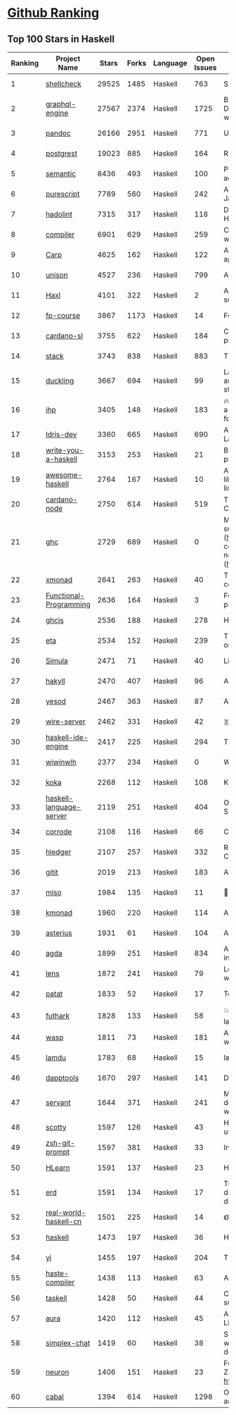 [Github Ranking](../README.md)
==========

## Top 100 Stars in Haskell

| Ranking | Project Name | Stars | Forks | Language | Open Issues | Description | Last Commit |
| ------- | ------------ | ----- | ----- | -------- | ----------- | ----------- | ----------- |
| 1 | [shellcheck](https://github.com/koalaman/shellcheck) | 29525 | 1485 | Haskell | 763 | ShellCheck, a static analysis tool for shell scripts | 2022-08-03T00:30:41Z |
| 2 | [graphql-engine](https://github.com/hasura/graphql-engine) | 27567 | 2374 | Haskell | 1725 | Blazing fast, instant realtime GraphQL APIs on your DB with fine grained access control, also trigger webhooks on database events. | 2022-08-06T00:52:20Z |
| 3 | [pandoc](https://github.com/jgm/pandoc) | 26166 | 2951 | Haskell | 771 | Universal markup converter | 2022-08-05T11:49:16Z |
| 4 | [postgrest](https://github.com/PostgREST/postgrest) | 19023 | 885 | Haskell | 164 | REST API for any Postgres database | 2022-08-05T21:30:54Z |
| 5 | [semantic](https://github.com/github/semantic) | 8436 | 493 | Haskell | 100 | Parsing, analyzing, and comparing source code across many languages | 2022-07-22T15:39:27Z |
| 6 | [purescript](https://github.com/purescript/purescript) | 7789 | 560 | Haskell | 242 | A strongly-typed language that compiles to JavaScript | 2022-08-02T07:00:08Z |
| 7 | [hadolint](https://github.com/hadolint/hadolint) | 7315 | 317 | Haskell | 118 | Dockerfile linter, validate inline bash, written in Haskell | 2022-07-25T06:34:56Z |
| 8 | [compiler](https://github.com/elm/compiler) | 6901 | 629 | Haskell | 259 | Compiler for Elm, a functional language for reliable webapps. | 2022-05-26T12:57:25Z |
| 9 | [Carp](https://github.com/carp-lang/Carp) | 4625 | 162 | Haskell | 122 | A statically typed lisp, without a GC, for real-time applications. | 2022-04-22T19:21:12Z |
| 10 | [unison](https://github.com/unisonweb/unison) | 4527 | 236 | Haskell | 799 | A friendly programming language from the future | 2022-08-05T22:46:37Z |
| 11 | [Haxl](https://github.com/facebook/Haxl) | 4101 | 322 | Haskell | 2 | A Haskell library that simplifies access to remote data, such as databases or web-based services.  | 2022-06-10T20:45:04Z |
| 12 | [fp-course](https://github.com/system-f/fp-course) | 3867 | 1173 | Haskell | 14 | Functional Programming Course | 2022-08-05T14:06:15Z |
| 13 | [cardano-sl](https://github.com/input-output-hk/cardano-sl) | 3755 | 622 | Haskell | 184 | Cryptographic currency implementing Ouroboros PoS protocol | 2020-07-30T15:22:04Z |
| 14 | [stack](https://github.com/commercialhaskell/stack) | 3743 | 838 | Haskell | 883 | The Haskell Tool Stack | 2022-08-05T22:55:25Z |
| 15 | [duckling](https://github.com/facebook/duckling) | 3667 | 694 | Haskell | 99 | Language, engine, and tooling for expressing, testing, and evaluating composable language rules on input strings. | 2022-07-27T21:14:19Z |
| 16 | [ihp](https://github.com/digitallyinduced/ihp) | 3405 | 148 | Haskell | 183 | 🔥 The fastest way to build type safe web apps. IHP is a new batteries-included web framework optimized for longterm productivity and programmer happiness | 2022-08-04T08:02:42Z |
| 17 | [Idris-dev](https://github.com/idris-lang/Idris-dev) | 3360 | 665 | Haskell | 690 | A Dependently Typed Functional Programming Language | 2022-05-23T20:43:24Z |
| 18 | [write-you-a-haskell](https://github.com/sdiehl/write-you-a-haskell) | 3153 | 253 | Haskell | 21 | Building a modern functional compiler from first principles. (http://dev.stephendiehl.com/fun/) | 2021-01-11T13:56:03Z |
| 19 | [awesome-haskell](https://github.com/krispo/awesome-haskell) | 2764 | 167 | Haskell | 10 | A collection of awesome Haskell links, frameworks, libraries and software. Inspired by awesome projects line. | 2022-07-13T14:09:35Z |
| 20 | [cardano-node](https://github.com/input-output-hk/cardano-node) | 2750 | 614 | Haskell | 519 | The core component that is used to participate in a Cardano decentralised blockchain. | 2022-08-06T02:47:59Z |
| 21 | [ghc](https://github.com/ghc/ghc) | 2729 | 689 | Haskell | 0 | Mirror of the Glasgow Haskell Compiler. Please submit issues and patches to GHC's Gitlab instance (https://gitlab.haskell.org/ghc/ghc). First time contributors are encouraged to get started with the newcomers info (https://gitlab.haskell.org/ghc/ghc/wikis/contributing). | 2022-08-06T02:55:13Z |
| 22 | [xmonad](https://github.com/xmonad/xmonad) | 2641 | 263 | Haskell | 40 | The core of xmonad, a small but functional ICCCM-compliant tiling window manager | 2022-08-04T06:48:44Z |
| 23 | [Functional-Programming](https://github.com/caiorss/Functional-Programming) | 2636 | 164 | Haskell | 3 | Functional Programming concepts, examples and patterns illustrated in Haskell, Ocaml and Python | 2019-08-06T22:00:55Z |
| 24 | [ghcjs](https://github.com/ghcjs/ghcjs) | 2536 | 188 | Haskell | 278 | Haskell to JavaScript compiler, based on GHC | 2022-04-10T23:21:40Z |
| 25 | [eta](https://github.com/typelead/eta) | 2534 | 152 | Haskell | 239 | The Eta Programming Language, a dialect of Haskell on the JVM | 2022-07-31T17:14:19Z |
| 26 | [Simula](https://github.com/SimulaVR/Simula) | 2471 | 71 | Haskell | 40 | Linux VR Desktop | 2022-05-22T01:25:47Z |
| 27 | [hakyll](https://github.com/jaspervdj/hakyll) | 2470 | 407 | Haskell | 96 | A static website compiler library in Haskell | 2022-08-05T13:08:26Z |
| 28 | [yesod](https://github.com/yesodweb/yesod) | 2467 | 363 | Haskell | 87 | A RESTful Haskell web framework built on WAI. | 2022-07-20T15:05:39Z |
| 29 | [wire-server](https://github.com/wireapp/wire-server) | 2462 | 331 | Haskell | 42 | 🇪🇺 Wire back-end services | 2022-08-05T12:41:37Z |
| 30 | [haskell-ide-engine](https://github.com/haskell/haskell-ide-engine) | 2417 | 225 | Haskell | 294 | The engine for haskell ide-integration. Not an IDE | 2020-12-23T06:21:46Z |
| 31 | [wiwinwlh](https://github.com/sdiehl/wiwinwlh) | 2377 | 234 | Haskell | 0 | What I Wish I Knew When Learning Haskell | 2022-02-25T06:38:14Z |
| 32 | [koka](https://github.com/koka-lang/koka) | 2268 | 112 | Haskell | 108 | Koka language compiler and interpreter | 2022-07-30T15:49:27Z |
| 33 | [haskell-language-server](https://github.com/haskell/haskell-language-server) | 2119 | 251 | Haskell | 404 | Official haskell ide support via language server (LSP). Successor of ghcide & haskell-ide-engine. | 2022-08-04T04:36:40Z |
| 34 | [corrode](https://github.com/jameysharp/corrode) | 2108 | 116 | Haskell | 66 | C to Rust translator | 2019-03-10T01:48:47Z |
| 35 | [hledger](https://github.com/simonmichael/hledger) | 2107 | 257 | Haskell | 332 | Robust, fast, intuitive plain text accounting tool with CLI, TUI and web interfaces. | 2022-08-05T12:51:55Z |
| 36 | [gitit](https://github.com/jgm/gitit) | 2019 | 213 | Haskell | 183 | A wiki using HAppS, pandoc, and git | 2022-03-12T17:39:43Z |
| 37 | [miso](https://github.com/dmjio/miso) | 1984 | 135 | Haskell | 11 | :ramen: A tasty Haskell front-end framework | 2022-06-25T01:41:17Z |
| 38 | [kmonad](https://github.com/kmonad/kmonad) | 1960 | 220 | Haskell | 114 | An advanced keyboard manager | 2022-07-23T07:44:55Z |
| 39 | [asterius](https://github.com/tweag/asterius) | 1931 | 61 | Haskell | 104 | A Haskell to WebAssembly compiler | 2022-07-20T11:03:22Z |
| 40 | [agda](https://github.com/agda/agda) | 1899 | 251 | Haskell | 834 | Agda is a dependently typed programming language / interactive theorem prover. | 2022-08-02T22:04:50Z |
| 41 | [lens](https://github.com/ekmett/lens) | 1872 | 241 | Haskell | 79 | Lenses, Folds, and Traversals - Join us on web.libera.chat #haskell-lens | 2022-07-23T19:43:00Z |
| 42 | [patat](https://github.com/jaspervdj/patat) | 1833 | 52 | Haskell | 17 | Terminal-based presentations using Pandoc | 2022-04-17T15:19:47Z |
| 43 | [futhark](https://github.com/diku-dk/futhark) | 1828 | 133 | Haskell | 58 | :boom::computer::boom: A data-parallel functional programming language | 2022-08-04T13:33:35Z |
| 44 | [wasp](https://github.com/wasp-lang/wasp) | 1811 | 73 | Haskell | 181 | A programming language that understands what a web app is. | 2022-08-05T16:22:29Z |
| 45 | [lamdu](https://github.com/lamdu/lamdu) | 1783 | 68 | Haskell | 15 | lamdu - towards the next generation IDE | 2022-08-05T16:38:19Z |
| 46 | [dapptools](https://github.com/dapphub/dapptools) | 1670 | 297 | Haskell | 141 | Dapp, Seth, Hevm, and more | 2022-08-03T15:30:41Z |
| 47 | [servant](https://github.com/haskell-servant/servant) | 1644 | 371 | Haskell | 241 | Main repository for the servant libraries — DSL for describing, serving, querying, mocking, documenting web applications and more! | 2022-07-31T14:49:25Z |
| 48 | [scotty](https://github.com/scotty-web/scotty) | 1597 | 126 | Haskell | 43 | Haskell web framework inspired by Ruby's Sinatra, using WAI and Warp (Official Repository) | 2022-06-17T11:00:25Z |
| 49 | [zsh-git-prompt](https://github.com/olivierverdier/zsh-git-prompt) | 1597 | 381 | Haskell | 33 | Informative git prompt for zsh | 2022-03-24T15:50:23Z |
| 50 | [HLearn](https://github.com/mikeizbicki/HLearn) | 1591 | 137 | Haskell | 23 | Homomorphic machine learning | 2016-05-29T16:51:53Z |
| 51 | [erd](https://github.com/BurntSushi/erd) | 1591 | 134 | Haskell | 17 | Translates a plain text description of a relational database schema to a graphical entity-relationship diagram. | 2021-09-29T18:07:09Z |
| 52 | [real-world-haskell-cn](https://github.com/huangz1990/real-world-haskell-cn) | 1501 | 225 | Haskell | 14 | 《Real World Haskell》中文翻译项目 | 2022-02-14T13:35:16Z |
| 53 | [haskell](https://github.com/tensorflow/haskell) | 1473 | 197 | Haskell | 36 | Haskell bindings for TensorFlow | 2022-07-27T20:34:00Z |
| 54 | [yi](https://github.com/yi-editor/yi) | 1455 | 197 | Haskell | 204 | The Haskell-Scriptable Editor | 2020-11-20T06:23:22Z |
| 55 | [haste-compiler](https://github.com/valderman/haste-compiler) | 1438 | 113 | Haskell | 63 | A GHC-based Haskell to JavaScript compiler | 2019-03-17T10:49:58Z |
| 56 | [taskell](https://github.com/smallhadroncollider/taskell) | 1428 | 50 | Haskell | 44 | Command-line Kanban board/task manager with support for Trello boards and GitHub projects | 2022-02-03T16:24:25Z |
| 57 | [aura](https://github.com/fosskers/aura) | 1420 | 112 | Haskell | 45 | A secure, multilingual package manager for Arch Linux and the AUR. | 2022-07-15T21:25:29Z |
| 58 | [simplex-chat](https://github.com/simplex-chat/simplex-chat) | 1419 | 60 | Haskell | 38 | SimpleX - the first messaging platform operating without user identifiers of any kind - 100% private by design! iOS and Android apps are released 📱! | 2022-08-05T21:32:29Z |
| 59 | [neuron](https://github.com/srid/neuron) | 1406 | 151 | Haskell | 23 | Future-proof note-taking and publishing based on Zettelkasten (superseded by Emanote: https://github.com/srid/emanote) | 2022-07-08T02:26:26Z |
| 60 | [cabal](https://github.com/haskell/cabal) | 1394 | 614 | Haskell | 1298 | Official upstream development repository for Cabal and cabal-install | 2022-08-05T15:46:46Z |

